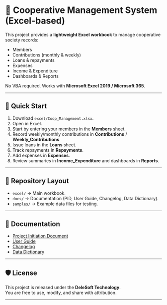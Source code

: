 # 🏦 Cooperative Management System (Excel-based)

This project provides a **lightweight Excel workbook** to manage cooperative society records:
- Members
- Contributions (monthly & weekly)
- Loans & repayments
- Expenses
- Income & Expenditure
- Dashboards & Reports

No VBA required. Works with **Microsoft Excel 2019 / Microsoft 365**.

---

## 🚀 Quick Start

1. Download `excel/Coop_Management.xlsx`.
2. Open in Excel.
3. Start by entering your members in the **Members** sheet.
4. Record weekly/monthly contributions in **Contributions** / **Weekly_Contributions**.
5. Issue loans in the **Loans** sheet.
6. Track repayments in **Repayments**.
7. Add expenses in **Expenses**.
8. Review summaries in **Income_Expenditure** and dashboards in **Reports**.

---

## 📂 Repository Layout

- `excel/` → Main workbook.  
- `docs/` → Documentation (PID, User Guide, Changelog, Data Dictionary).  
- `samples/` → Example data files for testing.  

---

## 📑 Documentation

- [Project Initiation Document](docs/PID.md)  
- [User Guide](docs/UserGuide.md)  
- [Changelog](docs/Changelog.md)  
- [Data Dictionary](docs/DataDictionary.md)  

---

## 🛡️ License

This project is released under the **DeleSoft Technology**.  
You are free to use, modify, and share with attribution.  

---
